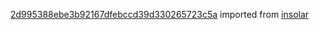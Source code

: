 [2d995388ebe3b92167dfebccd39d330265723c5a](https://github.com/insolar/insolar/commit/2d995388ebe3b92167dfebccd39d330265723c5a) imported from [insolar](https://github.com/insolar/insolar)
